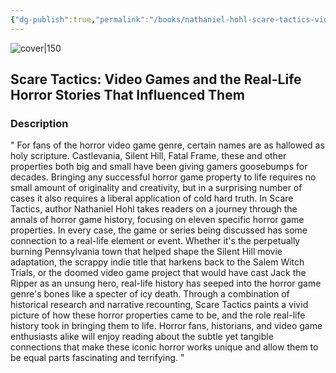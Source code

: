 ```yaml
---
{"dg-publish":true,"permalink":"/books/nathaniel-hohl-scare-tactics-video-games-and-the-real-life-horror-stories-that-influenced-them-volume-12/","title":"\"Scare Tactics: Video Games and the Real-Life Horror Stories That Influenced Them\"","tags":["horror","essay","video-games","non-fiction"]}
---
```




![cover|150](http://books.google.com/books/content?id=TIFmEQAAQBAJ&printsec=frontcover&img=1&zoom=1&edge=curl&source=gbs_api)

## Scare Tactics: Video Games and the Real-Life Horror Stories That Influenced Them

### Description

" For fans of the horror video game genre, certain names are as hallowed as holy scripture. Castlevania, Silent Hill, Fatal Frame, these and other properties both big and small have been giving gamers goosebumps for decades. Bringing any successful horror game property to life requires no small amount of originality and creativity, but in a surprising number of cases it also requires a liberal application of cold hard truth. In Scare Tactics, author Nathaniel Hohl takes readers on a journey through the annals of horror game history, focusing on eleven specific horror game properties. In every case, the game or series being discussed has some connection to a real-life element or event. Whether it's the perpetually burning Pennsylvania town that helped shape the Silent Hill movie adaptation, the scrappy indie title that harkens back to the Salem Witch Trials, or the doomed video game project that would have cast Jack the Ripper as an unsung hero, real-life history has seeped into the horror game genre's bones like a specter of icy death. Through a combination of historical research and narrative recounting, Scare Tactics paints a vivid picture of how these horror properties came to be, and the role real-life history took in bringing them to life. Horror fans, historians, and video game enthusiasts alike will enjoy reading about the subtle yet tangible connections that make these iconic horror works unique and allow them to be equal parts fascinating and terrifying. "
```